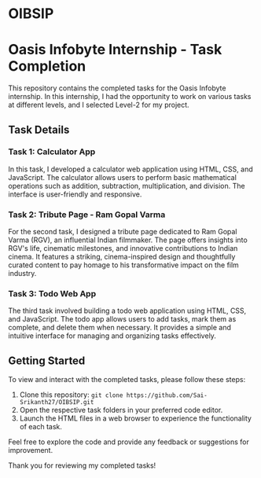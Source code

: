 # OIBSIP
# Oasis Infobyte Internship - Task Completion

This repository contains the completed tasks for the Oasis Infobyte internship. In this internship, I had the opportunity to work on various tasks at different levels, and I selected Level-2 for my project.

## Task Details

### Task 1: Calculator App

In this task, I developed a calculator web application using HTML, CSS, and JavaScript. The calculator allows users to perform basic mathematical operations such as addition, subtraction, multiplication, and division. The interface is user-friendly and responsive.

### Task 2: Tribute Page - Ram Gopal Varma
For the second task, I designed a tribute page dedicated to Ram Gopal Varma (RGV), an influential Indian filmmaker. The page offers insights into RGV's life, cinematic milestones, and innovative contributions to Indian cinema. It features a striking, cinema-inspired design and thoughtfully curated content to pay homage to his transformative impact on the film industry.

### Task 3: Todo Web App

The third task involved building a todo web application using HTML, CSS, and JavaScript. The todo app allows users to add tasks, mark them as complete, and delete them when necessary. It provides a simple and intuitive interface for managing and organizing tasks effectively.

## Getting Started

To view and interact with the completed tasks, please follow these steps:

1. Clone this repository: `git clone https://github.com/Sai-Srikanth27/OIBSIP.git`
2. Open the respective task folders in your preferred code editor.
3. Launch the HTML files in a web browser to experience the functionality of each task.

Feel free to explore the code and provide any feedback or suggestions for improvement.

Thank you for reviewing my completed tasks!
